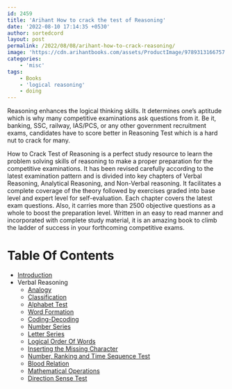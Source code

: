 ```yaml
---
id: 2459
title: 'Arihant How to crack the test of Reasoning'
date: '2022-08-10 17:14:35 +0530'
author: sortedcord
layout: post
permalink: /2022/08/08/arihant-how-to-crack-reasoning/
image: 'https://cdn.arihantbooks.com/assets/ProductImage/9789313166757.jpg'
categories:
    - 'misc'
tags:
    - Books
    - 'logical reasoning'
    - doing
---
```


Reasoning enhances the logical thinking skills. It determines one’s aptitude which is why many competitive examinations ask questions from it. Be it, banking, SSC, railway, IAS/PCS, or any other government recruitment exams, candidates have to score better in Reasoning Test which is a hard nut to crack for many.

How to Crack Test of Reasoning is a perfect study resource to learn the problem solving skills of reasoning to make a proper preparation for the competitive examinations. It has been revised carefully according to the latest examination pattern and is divided into key chapters of Verbal Reasoning, Analytical Reasoning, and Non-Verbal reasoning. It facilitates a complete coverage of the theory followed by exercises graded into base level and expert level for self-evaluation. Each chapter covers the latest exam questions. Also, it carries more than 2500 objective questions as a whole to boost the preparation level. Written in an easy to read manner and incorporated with complete study material, it is an amazing book to climb the ladder of success in your forthcoming competitive exams.

# Table Of Contents

- [Introduction](https://drive.google.com/uc?export=download&id=141yr6VCh4UnNkPVO-gethhwDtYbFvIwO)
- Verbal Reasoning
    - [Analogy](https://drive.google.com/uc?export=download&id=146Lia_N6_xsP20lNne0KQtZabPkclLnU)
    - [Classification]()
    - [Alphabet Test]()
    - [Word Formation]()
    - [Coding-Decoding]()
    - [Number Series]()
    - [Letter Series]()
    - [Logical Order Of Words]()
    - [Inserting the Missing Character]()
    - [Number, Ranking and Time Sequence Test]()
    - [Blood Relation]()
    - [Mathematical Operations]()
    - [Direction Sense Test]()

